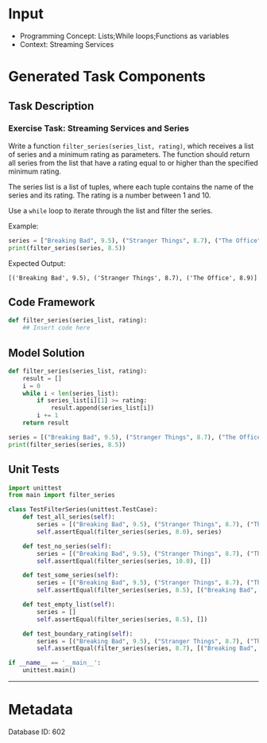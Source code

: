 # Input
- Programming Concept: Lists;While loops;Functions as variables
- Context: Streaming Services

# Generated Task Components
## Task Description
### Exercise Task: Streaming Services and Series

Write a function `filter_series(series_list, rating)`, which receives a list of series and a minimum rating as parameters. The function should return all series from the list that have a rating equal to or higher than the specified minimum rating.

The series list is a list of tuples, where each tuple contains the name of the series and its rating. The rating is a number between 1 and 10.

Use a `while` loop to iterate through the list and filter the series.

Example:

```python
series = ["Breaking Bad", 9.5), ("Stranger Things", 8.7), ("The Office", 8.9), ("Friends", 8.0)]
print(filter_series(series, 8.5))
```

Expected Output:

```
[('Breaking Bad', 9.5), ('Stranger Things', 8.7), ('The Office', 8.9)]
```


## Code Framework
```python
def filter_series(series_list, rating):
    ## Insert code here

```

## Model Solution
```python
def filter_series(series_list, rating):
    result = []
    i = 0
    while i < len(series_list):
        if series_list[i][1] >= rating:
            result.append(series_list[i])
        i += 1
    return result

series = [("Breaking Bad", 9.5), ("Stranger Things", 8.7), ("The Office", 8.9), ("Friends", 8.0)]
print(filter_series(series, 8.5))

```

## Unit Tests
```python
import unittest
from main import filter_series

class TestFilterSeries(unittest.TestCase):
    def test_all_series(self):
        series = [("Breaking Bad", 9.5), ("Stranger Things", 8.7), ("The Office", 8.9), ("Friends", 8.0)]
        self.assertEqual(filter_series(series, 8.0), series)

    def test_no_series(self):
        series = [("Breaking Bad", 9.5), ("Stranger Things", 8.7), ("The Office", 8.9), ("Friends", 8.0)]
        self.assertEqual(filter_series(series, 10.0), [])

    def test_some_series(self):
        series = [("Breaking Bad", 9.5), ("Stranger Things", 8.7), ("The Office", 8.9), ("Friends", 8.0)]
        self.assertEqual(filter_series(series, 8.5), [("Breaking Bad", 9.5), ("Stranger Things", 8.7), ("The Office", 8.9)])

    def test_empty_list(self):
        series = []
        self.assertEqual(filter_series(series, 8.5), [])

    def test_boundary_rating(self):
        series = [("Breaking Bad", 9.5), ("Stranger Things", 8.7), ("The Office", 8.9), ("Friends", 8.0)]
        self.assertEqual(filter_series(series, 8.7), [("Breaking Bad", 9.5), ("Stranger Things", 8.7), ("The Office", 8.9)])

if __name__ == '__main__':
    unittest.main()

```
___
# Metadata
Database ID: 602
